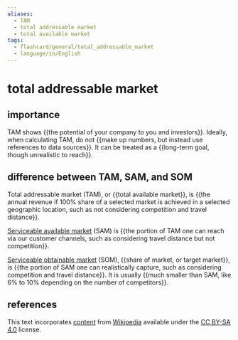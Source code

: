 ```yaml
---
aliases:
  - TAM
  - total addressable market
  - total available market
tags:
  - flashcard/general/total_addressable_market
  - language/in/English
---
```


# total addressable market

## importance

TAM shows {{the potential of your company to you and investors}}. Ideally, when calculating TAM, do not {{make up numbers, but instead use references to data sources}}. It can be treated as a {{long-term goal, though unrealistic to reach}}. <!--SR:!2024-05-28,17,292!2024-07-09,47,292!2024-05-25,14,292-->

## difference between TAM, SAM, and SOM

Total addressable market (TAM), or {{total available market}}, is {{the annual revenue if 100% share of a selected market is achieved in a selected geographic location, such as not considering competition and travel distance}}. <!--SR:!2024-07-10,48,292!2024-06-10,22,272-->

[Serviceable available market](serviceable%20available%20market.md) (SAM) is {{the portion of TAM one can reach via our customer channels, such as considering travel distance but not competition}}. <!--SR:!2024-07-08,45,290-->

[Serviceable obtainable market](target%20market.md) (SOM), {{share of market, or target market}}, is {{the portion of SAM one can realistically capture, such as considering competition and travel distance}}. It is usually {{much smaller than SAM, like 6% to 10% depending on the number of competitors}}. <!--SR:!2024-05-25,14,292!2024-06-15,27,272!2024-06-17,29,272-->

## references

This text incorporates [content](https://en.wikipedia.org/wiki/total_addressable_market) from [Wikipedia](Wikipedia.md) available under the [CC BY-SA 4.0](https://creativecommons.org/licenses/by-sa/4.0/) license.
